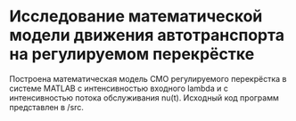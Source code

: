 # Исследование математической модели движения автотранспорта на регулируемом перекрёстке
Построена математическая модель СМО регулируемого перекрёстка в системе MATLAB c интенсивностью входного lambda и с интенсивностью потока обслуживания nu(t). Исходный код программ представлен в /src.
